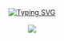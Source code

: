 <div align="center" dir="auto">
    <a href="https://git.io/typing-svg" rel="nofollow"><img src="https://camo.githubusercontent.com/81894b5bf174155bed71d72dea40fcc31ad344f0af9cdafb76b3df1d263f1bb9/68747470733a2f2f726561646d652d747970696e672d7376672e6865726f6b756170702e636f6d3f666f6e743d466972612b436f6465267765696768743d3730302673697a653d32352670617573653d3130303030303030303026636f6c6f723d3134613863322663656e7465723d74727565267643656e7465723d747275652677696474683d343335266c696e65733d57656c636f6d652b746f2b6d792b676974687562" alt="Typing SVG" data-canonical-src="https://readme-typing-svg.herokuapp.com?font=Fira+Code&amp;weight=700&amp;size=25&amp;pause=1000000000&amp;color=14a8c2&amp;center=true&amp;vCenter=true&amp;width=435&amp;lines=Welcome+to+my+github" style="max-width: 100%;"></a>
</div>
<br>
<div align="center" dir="auto">
    <a href="https://git.io/typing-svg" rel="nofollow"><div align="center" dir="auto"><img src="https://camo.githubusercontent.com/19fa3939708f2169f074acc5749939b284cad36d65acd7802638d19fe5d1edbc/68747470733a2f2f726561646d652d747970696e672d7376672e6865726f6b756170702e636f6d3f666f6e743d466972612b436f6465267765696768743d3730302673697a653d32352670617573653d31303030303030303026636f6c6f723d6164616261622663656e7465723d74727565267643656e7465723d747275652677696474683d343335266c696e65733d2533432b41626f75742b4d652b253345" data-canonical-src="https://readme-typing-svg.herokuapp.com?font=Fira+Code&amp;weight=700&amp;size=25&amp;pause=100000000&amp;color=adabab&amp;center=true&amp;vCenter=true&amp;width=435&amp;lines=%3C++Me+%3E" style="max-width: 100%;"></div></a>
</div>
